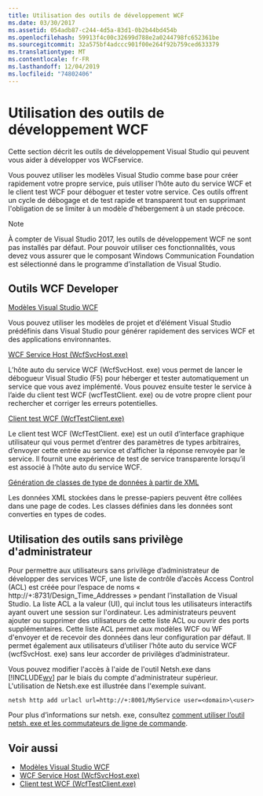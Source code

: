 ```yaml
---
title: Utilisation des outils de développement WCF
ms.date: 03/30/2017
ms.assetid: 054adb87-c244-4d5a-83d1-0b2b44bd454b
ms.openlocfilehash: 59913f4c00c32699d788e2a0244798fc652361be
ms.sourcegitcommit: 32a575bf4adccc901f00e264f92b759ced633379
ms.translationtype: MT
ms.contentlocale: fr-FR
ms.lasthandoff: 12/04/2019
ms.locfileid: "74802406"
---
```

# <a name="using-the-wcf-development-tools"></a>Utilisation des outils de développement WCF
Cette section décrit les outils de développement Visual Studio qui peuvent vous aider à développer vos WCFservice.  
  
 Vous pouvez utiliser les modèles Visual Studio comme base pour créer rapidement votre propre service, puis utiliser l’hôte auto du service WCF et le client test WCF pour déboguer et tester votre service. Ces outils offrent un cycle de débogage et de test rapide et transparent tout en supprimant l'obligation de se limiter à un modèle d'hébergement à un stade précoce.  
 
 > [!NOTE]
 > À compter de Visual Studio 2017, les outils de développement WCF ne sont pas installés par défaut. Pour pouvoir utiliser ces fonctionnalités, vous devez vous assurer que le composant Windows Communication Foundation est sélectionné dans le programme d’installation de Visual Studio.
  
## <a name="the-wcf-developer-tools"></a>Outils WCF Developer  
 [Modèles Visual Studio WCF](wcf-vs-templates.md)  
  
 Vous pouvez utiliser les modèles de projet et d’élément Visual Studio prédéfinis dans Visual Studio pour générer rapidement des services WCF et des applications environnantes.  
  
 [WCF Service Host (WcfSvcHost.exe)](wcf-service-host-wcfsvchost-exe.md)  
  
 L’hôte auto du service WCF (WcfSvcHost. exe) vous permet de lancer le débogueur Visual Studio (F5) pour héberger et tester automatiquement un service que vous avez implémenté. Vous pouvez ensuite tester le service à l’aide du client test WCF (wcfTestClient. exe) ou de votre propre client pour rechercher et corriger les erreurs potentielles.  
  
 [Client test WCF (WcfTestClient.exe)](wcf-test-client-wcftestclient-exe.md)  
  
 Le client test WCF (WcfTestClient. exe) est un outil d’interface graphique utilisateur qui vous permet d’entrer des paramètres de types arbitraires, d’envoyer cette entrée au service et d’afficher la réponse renvoyée par le service. Il fournit une expérience de test de service transparente lorsqu’il est associé à l’hôte auto du service WCF.  
  
 [Génération de classes de type de données à partir de XML](generating-data-type-classes-from-xml.md)  
  
 Les données XML stockées dans le presse-papiers peuvent être collées dans une page de codes. Les classes définies dans les données sont converties en types de codes.  
  
## <a name="using-the-tools-without-administrator-privilege"></a>Utilisation des outils sans privilège d'administrateur  
 Pour permettre aux utilisateurs sans privilège d’administrateur de développer des services WCF, une liste de contrôle d’accès Access Control (ACL) est créée pour l’espace de noms « http://+:8731/Design_Time_Addresses » pendant l’installation de Visual Studio. La liste ACL a la valeur (UI), qui inclut tous les utilisateurs interactifs ayant ouvert une session sur l'ordinateur. Les administrateurs peuvent ajouter ou supprimer des utilisateurs de cette liste ACL ou ouvrir des ports supplémentaires. Cette liste ACL permet aux modèles WCF ou WF d'envoyer et de recevoir des données dans leur configuration par défaut. Il permet également aux utilisateurs d’utiliser l’hôte auto du service WCF (wcfSvcHost. exe) sans leur accorder de privilèges d’administrateur.  
  
 Vous pouvez modifier l'accès à l'aide de l'outil Netsh.exe dans [!INCLUDE[wv](../../../includes/wv-md.md)] par le biais du compte d'administrateur supérieur. L'utilisation de Netsh.exe est illustrée dans l'exemple suivant.  
  
```console  
netsh http add urlacl url=http://+:8001/MyService user=<domain>\<user>  
```  
  
 Pour plus d’informations sur netsh. exe, consultez [comment utiliser l’outil netsh. exe et les commutateurs de ligne de commande](https://docs.microsoft.com/previous-versions/tn-archive/bb490939(v=technet.10)).  
  
## <a name="see-also"></a>Voir aussi

- [Modèles Visual Studio WCF](wcf-vs-templates.md)
- [WCF Service Host (WcfSvcHost.exe)](wcf-service-host-wcfsvchost-exe.md)
- [Client test WCF (WcfTestClient.exe)](wcf-test-client-wcftestclient-exe.md)
